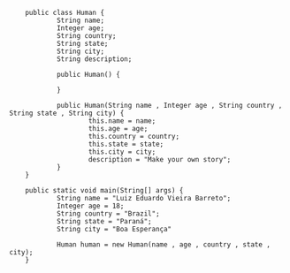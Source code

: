 
        
        public class Human {
                String name;
                Integer age;  
                String country;
                String state;
                String city;
                String description;
  
                public Human() {
  
                }
  
                public Human(String name , Integer age , String country , String state , String city) {
                        this.name = name;
                        this.age = age;
                        this.country = country;
                        this.state = state;
                        this.city = city;
                        description = "Make your own story";
                }
        }

        public static void main(String[] args) {
                String name = "Luiz Eduardo Vieira Barreto";
                Integer age = 18;
                String country = "Brazil";
                String state = "Paraná";
                String city = "Boa Esperança"

                Human human = new Human(name , age , country , state , city);
        }
